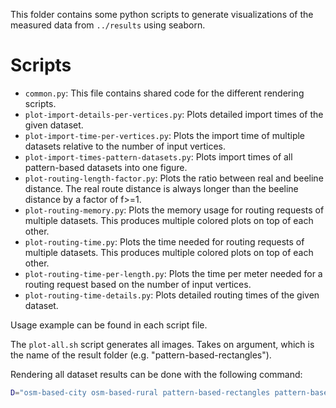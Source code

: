 This folder contains some python scripts to generate visualizations of the measured data from `../results` using seaborn.

# Scripts

* `common.py`: This file contains shared code for the different rendering scripts.
* `plot-import-details-per-vertices.py`: Plots detailed import times of the given dataset.
* `plot-import-time-per-vertices.py`: Plots the import time of multiple datasets relative to the number of input vertices.
* `plot-import-times-pattern-datasets.py`: Plots import times of all pattern-based datasets into one figure.
* `plot-routing-length-factor.py`: Plots the ratio between real and beeline distance. The real route distance is always longer than the beeline distance by a factor of f>=1.
* `plot-routing-memory.py`: Plots the memory usage for routing requests of multiple datasets. This produces multiple colored plots on top of each other.
* `plot-routing-time.py`: Plots the time needed for routing requests of multiple datasets. This produces multiple colored plots on top of each other.
* `plot-routing-time-per-length.py`: Plots the time per meter needed for a routing request based on the number of input vertices.
* `plot-routing-time-details.py`: Plots detailed routing times of the given dataset.

Usage example can be found in each script file.

The `plot-all.sh` script generates all images. Takes on argument, which is the name of the result folder (e.g. "pattern-based-rectangles").

Rendering all dataset results can be done with the following command:

```bash
D="osm-based-city osm-based-rural pattern-based-rectangles pattern-based-circles pattern-based-maze" && for d in $D; do ./plot-all.sh $d; done
```
